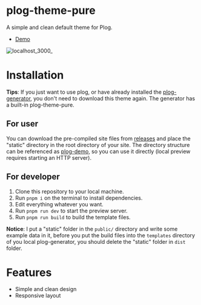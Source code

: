 # plog-theme-pure

A simple and clean default theme for Plog.

- [Demo](http://plogdemo.bochi.ink/)

![localhost_3000_](https://cdn.jsdelivr.net/gh/bochili/cdn3/photos/202410032001786.png)

# Installation

**Tips**: If you just want to use plog, or have already installed the [plog-generator](https://github.com/bochili/plog-generator), you don't need to download this theme again. The generator has a built-in plog-theme-pure.

## For user

You can download the pre-compiled site files from [releases](https://github.com/bochili/plog-theme-pure/releases) and place the "static" directory in the root directory of your site. The directory structure can be referenced as [plog-demo](https://github.com/bochili/plog-demo), so you can use it directly (local preview requires starting an HTTP server).

## For developer

1. Clone this repository to your local machine.
2. Run `pnpm i` on the terminal to install dependencies.
3. Edit everything whatever you want.
4. Run `pnpm run dev` to start the preview server.
5. Run `pnpm run build` to build the template files.

**Notice**: I put a "static" folder in the `public/` directory and write some example data in it, before you put the build files into the `templates` directory of you local plog-generator, you should delete the "static" folder in `dist` folder.

# Features

- Simple and clean design
- Responsive layout
